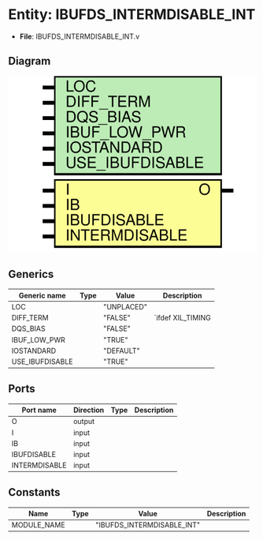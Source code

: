 # Entity: IBUFDS_INTERMDISABLE_INT

- **File**: IBUFDS_INTERMDISABLE_INT.v
## Diagram

![Diagram](IBUFDS_INTERMDISABLE_INT.svg "Diagram")
## Generics

| Generic name    | Type | Value      | Description         |
| --------------- | ---- | ---------- | ------------------- |
| LOC             |      | "UNPLACED" |                     |
| DIFF_TERM       |      | "FALSE"    |  `ifdef XIL_TIMING  |
| DQS_BIAS        |      | "FALSE"    |                     |
| IBUF_LOW_PWR    |      | "TRUE"     |                     |
| IOSTANDARD      |      | "DEFAULT"  |                     |
| USE_IBUFDISABLE |      | "TRUE"     |                     |
## Ports

| Port name     | Direction | Type | Description |
| ------------- | --------- | ---- | ----------- |
| O             | output    |      |             |
| I             | input     |      |             |
| IB            | input     |      |             |
| IBUFDISABLE   | input     |      |             |
| INTERMDISABLE | input     |      |             |
## Constants

| Name        | Type | Value                      | Description |
| ----------- | ---- | -------------------------- | ----------- |
| MODULE_NAME |      | "IBUFDS_INTERMDISABLE_INT" |             |
